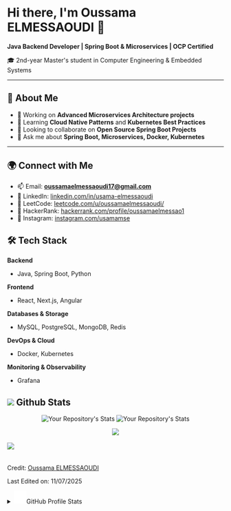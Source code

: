 # Hi there, I'm Oussama ELMESSAOUDI 👋

**Java Backend Developer | Spring Boot & Microservices | OCP Certified**

🎓 2nd-year Master's student in Computer Engineering & Embedded Systems  

---

## 🚀 About Me
- 🔭 Working on **Advanced Microservices Architecture projects**  
- 🌱 Learning **Cloud Native Patterns** and **Kubernetes Best Practices**  
- 👯 Looking to collaborate on **Open Source Spring Boot Projects**  
- 💬 Ask me about **Spring Boot, Microservices, Docker, Kubernetes**  

---

## 🌍 Connect with Me
- 📫 Email: **[oussamaelmessaoudi17@gmail.com](mailto:oussamaelmessaoudi17@gmail.com)**  
- 💼 LinkedIn: [linkedin.com/in/usama-elmessaoudi](https://linkedin.com/in/usama-elmessaoudi)  
- 📝 LeetCode: [leetcode.com/u/oussamaelmessaoudi/](https://leetcode.com/u/oussamaelmessaoudi/)  
- 🧩 HackerRank: [hackerrank.com/profile/oussamaelmessao1](https://hackerrank.com/profile/oussamaelmessao1)  
- 📸 Instagram: [instagram.com/usamamse](https://instagram.com/usamamse)  

## 🛠 Tech Stack

**Backend**  
- Java, Spring Boot, Python  

**Frontend**  
- React, Next.js, Angular  

**Databases & Storage**  
- MySQL, PostgreSQL, MongoDB, Redis  

**DevOps & Cloud**  
- Docker, Kubernetes  

**Monitoring & Observability**  
- Grafana
  
<!-- Github Stats   -->
## <img src="https://media.giphy.com/media/iY8CRBdQXODJSCERIr/giphy.gif" width="35"><b> Github Stats </b>

<div align="center">

![Your Repository's Stats](https://github-readme-stats.vercel.app/api/top-langs/?username=oussamaelmessaoudi&show_icons=true&locale=en&layout=compact&langs_count=50&theme=algolia&per_repo=true)  ![Your Repository's Stats](https://github-readme-stats.vercel.app/api?username=oussamaelmessaoudi&show_icons=true&theme=radical)  

![](https://github-readme-activity-graph.vercel.app/graph?username=oussamaelmessaoudi&theme=react)  

</div>

<img src="https://user-images.githubusercontent.com/73097560/115834477-dbab4500-a447-11eb-908a-139a6edaec5c.gif"><br><br>


Credit: [Oussama ELMESSAOUDI](https://github.com/oussamaelmessaoudi) 

Last Edited on: 11/07/2025
<details> 
  <summary>  <img src="./assets/giphy.gif" width="30px" alt="Git"/>GitHub Profile Stats </summary>
  <div>
  <samp>
      <br/>
            <p align="center">
      </p>
        <p align="center">
          <a href="https://github.com/oussamaelmessaoudi/">
          <img width="45%" src="https://github-profile-summary-cards.vercel.app/api/cards/repos-per-language?username=oussamaelmessaoudi&theme=gruvbox&layout=compact&hide_border=true"
          alt="1999AZZAR :: Top Langs by repo" />
          <img width="45%" src="https://github-profile-summary-cards.vercel.app/api/cards/most-commit-language?username=oussamaelmessaoudi&theme=gruvbox&layout=compact&hide_border=true"
          alt="1999AZZAR :: Top Langs by commit" />
          </a>
        </p>
    <br>

## <img src="https://media.giphy.com/media/dxIWYNNVCxFXdP76XE/giphy.gif" width ="25"><b> Trophies</b>

[![trophy](https://github-profile-trophy.vercel.app/?username=oussamaelmessaoudi&theme=nord&column=7)](https://github.com/Naderab/github-profile-trophy)

<br>
</details>
